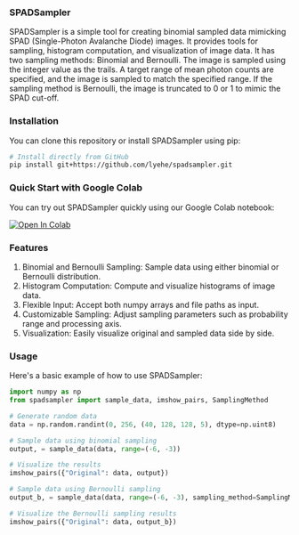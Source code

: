 ### SPADSampler

SPADSampler is a simple tool for creating binomial sampled data mimicking SPAD (Single-Photon Avalanche Diode) images. It provides tools for sampling, histogram computation, and visualization of image data. It has two sampling methods: Binomial and Bernoulli. The image is sampled using the integer value as the trails. A target range of mean photon counts are specified, and the image is sampled to match the specified range. If the sampling method is Bernoulli, the image is truncated to 0 or 1 to mimic the SPAD cut-off.

### Installation

You can clone this repository or install SPADSampler using pip:

```bash
# Install directly from GitHub
pip install git+https://github.com/lyehe/spadsampler.git
```

### Quick Start with Google Colab

You can try out SPADSampler quickly using our Google Colab notebook:

[![Open In Colab](https://colab.research.google.com/assets/colab-badge.svg)](https://colab.research.google.com/github/lyehe/spadsampler/blob/main/examples.ipynb)

### Features

1. Binomial and Bernoulli Sampling: Sample data using either binomial or Bernoulli distribution.
2. Histogram Computation: Compute and visualize histograms of image data.
3. Flexible Input: Accept both numpy arrays and file paths as input.
4. Customizable Sampling: Adjust sampling parameters such as probability range and processing axis.
5. Visualization: Easily visualize original and sampled data side by side.

### Usage

Here's a basic example of how to use SPADSampler:

```python
import numpy as np
from spadsampler import sample_data, imshow_pairs, SamplingMethod

# Generate random data
data = np.random.randint(0, 256, (40, 128, 128, 5), dtype=np.uint8)

# Sample data using binomial sampling
output, = sample_data(data, range=(-6, -3))

# Visualize the results
imshow_pairs({"Original": data, output})

# Sample data using Bernoulli sampling
output_b, = sample_data(data, range=(-6, -3), sampling_method=SamplingMethod.BERNOULLI)

# Visualize the Bernoulli sampling results
imshow_pairs({"Original": data, output_b})
```
